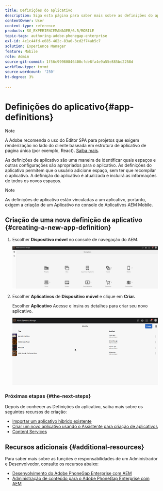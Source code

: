 ```yaml
---
title: Definições do aplicativo
description: Siga esta página para saber mais sobre as definições do aplicativo, que são uma maneira de identificar quais espaços e outras configurações são apropriados para o aplicativo. As definições do aplicativo permitem que o usuário adicione espaço, sem ter que recompilar o aplicativo.
contentOwner: User
content-type: reference
products: SG_EXPERIENCEMANAGER/6.5/MOBILE
topic-tags: authoring-adobe-phonegap-enterprise
exl-id: 4c1c44fd-e685-462c-83a0-3cd2f74ab5c7
solution: Experience Manager
feature: Mobile
role: Admin
source-git-commit: 1f56c99980846400cfde8fa4e9a55e885bc2258d
workflow-type: tm+mt
source-wordcount: '230'
ht-degree: 3%

---
```


# Definições do aplicativo{#app-definitions}

>[!NOTE]
>
>A Adobe recomenda o uso do Editor SPA para projetos que exigem renderização no lado do cliente baseada em estrutura de aplicativo de página única (por exemplo, React). [Saiba mais](/help/sites-developing/spa-overview.md).

As definições de aplicativo são uma maneira de identificar quais espaços e outras configurações são apropriados para o aplicativo. As definições do aplicativo permitem que o usuário adicione espaço, sem ter que recompilar o aplicativo. A definição do aplicativo é atualizada e incluirá as informações de todos os novos espaços.

>[!NOTE]
>
>As definições de aplicativo estão vinculadas a um aplicativo, portanto, exigem a criação de um Aplicativo no console de Aplicativos AEM Mobile.

## Criação de uma nova definição de aplicativo {#creating-a-new-app-definition}

1. Escolher **Dispositivo móvel** no console de navegação do AEM.

   ![chlimage_1-170](assets/chlimage_1-170.png)

1. Escolher **Aplicativos** de **Dispositivo móvel** e clique em **Criar.**

   Escolher **Aplicativo** Acesse e insira os detalhes para criar seu novo aplicativo.

   ![chlimage_1-11](assets/chlimage_1-11.gif)

### Próximas etapas {#the-next-steps}

Depois de conhecer as Definições do aplicativo, saiba mais sobre os seguintes recursos de criação:

* [Importar um aplicativo híbrido existente](/help/mobile/phonegap-adding-content-to-imported-app.md)
* [Criar um novo aplicativo usando o Assistente para criação de aplicativos](/help/mobile/phonegap-create-new-app.md)
* [Content Services](/help/mobile/develop-content-as-a-service.md)

## Recursos adicionais {#additional-resources}

Para saber mais sobre as funções e responsabilidades de um Administrador e Desenvolvedor, consulte os recursos abaixo:

* [Desenvolvimento do Adobe PhoneGap Enterprise com AEM](/help/mobile/developing-in-phonegap.md)
* [Administração de conteúdo para o Adobe PhoneGap Enterprise com AEM](/help/mobile/administer-phonegap.md)
